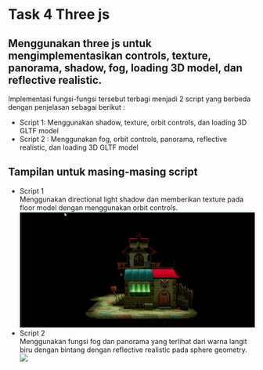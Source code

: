 # Task 4 Three js
## Menggunakan three js untuk mengimplementasikan controls, texture, panorama, shadow, fog, loading 3D model, dan reflective realistic. 
Implementasi fungsi-fungsi tersebut terbagi menjadi 2 script yang berbeda dengan penjelasan sebagai berikut : <br/>
- Script 1: Menggunakan shadow, texture, orbit controls, dan loading 3D GLTF model
- Script 2 : Menggunakan fog, orbit controls, panorama, reflective realistic, dan loading 3D GLTF model<br/>
## Tampilan untuk masing-masing script
- Script 1<br/>
  Menggunakan directional light shadow dan memberikan texture pada floor model dengan menggunakan orbit controls.<br/>
  <img src= "https://github.com/cg2021b/tugas-1-erzajanitra/blob/main/task%204%20grafkomb/finished/script%201.gif"> 
- Script 2<br/>
  Menggunakan fungsi fog dan panorama yang terlihat dari warna langit biru dengan bintang dengan reflective realistic pada sphere geometry.<br/>
  <img src= "https://github.com/cg2021b/tugas-1-erzajanitra/blob/main/task%204%20grafkomb/finished/script%202.gif" />
